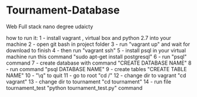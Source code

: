 # Tournament-Database
Web Full stack nano degree udaicty

how to run it:
  1 - install vagrant , virtual box and python 2.7 into your machine
  2 - open git bash in project folder 
  3 - run "vagrant up" and wait for download to finish
  4 - then run "vagrant ssh"
  5 - install psql in your virtual machine run this command "sudo apt-get install postgresql"
  6 - run "psql" command
  7 - create database with command "CREATE DATABASE NAME"
  8 - run command "psql DATABASE NAME" 
  9 - create tables "CREATE TABLE NAME"
  10 - "\q" to quit
  11 - go to root "cd /"
  12 - change dir to vagrant "cd vagrant"
  13 - change dir to tournament "cd tournament"
  14 - run file tournament_test "python tournament_test.py" command
